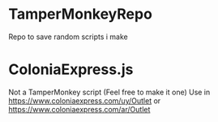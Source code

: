 # TamperMonkeyRepo
Repo to save random scripts i make

# ColoniaExpress.js
Not a TamperMonkey script (Feel free to make it one)
Use in https://www.coloniaexpress.com/uy/Outlet or https://www.coloniaexpress.com/ar/Outlet

